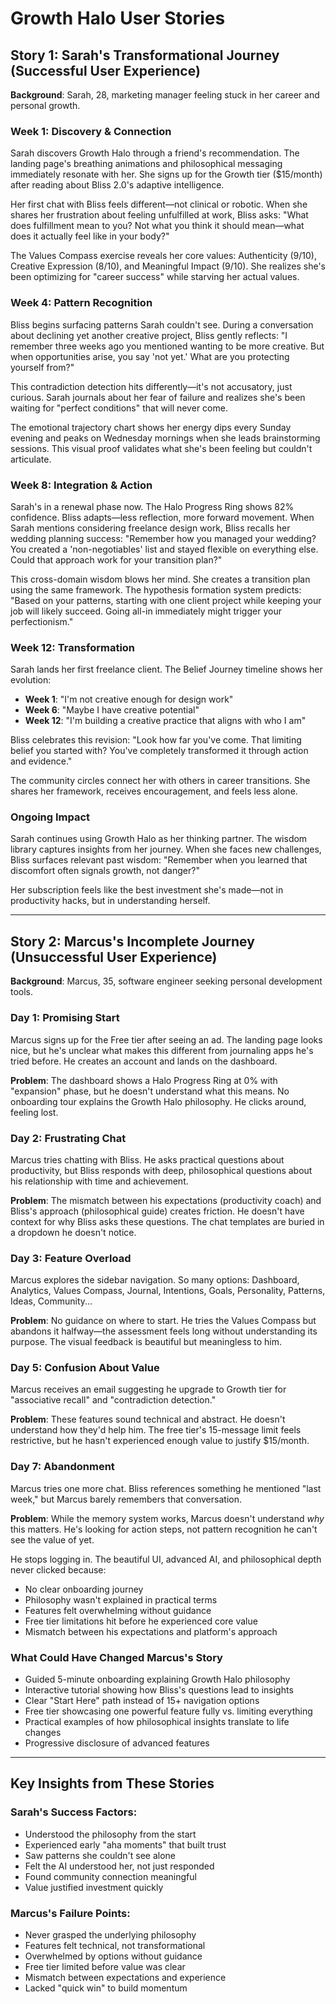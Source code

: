 
# Growth Halo User Stories

## Story 1: Sarah's Transformational Journey (Successful User Experience)

**Background**: Sarah, 28, marketing manager feeling stuck in her career and personal growth.

### Week 1: Discovery & Connection
Sarah discovers Growth Halo through a friend's recommendation. The landing page's breathing animations and philosophical messaging immediately resonate with her. She signs up for the Growth tier ($15/month) after reading about Bliss 2.0's adaptive intelligence.

Her first chat with Bliss feels different—not clinical or robotic. When she shares her frustration about feeling unfulfilled at work, Bliss asks: "What does fulfillment mean to you? Not what you think it should mean—what does it actually feel like in your body?"

The Values Compass exercise reveals her core values: Authenticity (9/10), Creative Expression (8/10), and Meaningful Impact (9/10). She realizes she's been optimizing for "career success" while starving her actual values.

### Week 4: Pattern Recognition
Bliss begins surfacing patterns Sarah couldn't see. During a conversation about declining yet another creative project, Bliss gently reflects: "I remember three weeks ago you mentioned wanting to be more creative. But when opportunities arise, you say 'not yet.' What are you protecting yourself from?"

This contradiction detection hits differently—it's not accusatory, just curious. Sarah journals about her fear of failure and realizes she's been waiting for "perfect conditions" that will never come.

The emotional trajectory chart shows her energy dips every Sunday evening and peaks on Wednesday mornings when she leads brainstorming sessions. This visual proof validates what she's been feeling but couldn't articulate.

### Week 8: Integration & Action
Sarah's in a renewal phase now. The Halo Progress Ring shows 82% confidence. Bliss adapts—less reflection, more forward movement. When Sarah mentions considering freelance design work, Bliss recalls her wedding planning success: "Remember how you managed your wedding? You created a 'non-negotiables' list and stayed flexible on everything else. Could that approach work for your transition plan?"

This cross-domain wisdom blows her mind. She creates a transition plan using the same framework. The hypothesis formation system predicts: "Based on your patterns, starting with one client project while keeping your job will likely succeed. Going all-in immediately might trigger your perfectionism."

### Week 12: Transformation
Sarah lands her first freelance client. The Belief Journey timeline shows her evolution:
- **Week 1**: "I'm not creative enough for design work" 
- **Week 6**: "Maybe I have creative potential"
- **Week 12**: "I'm building a creative practice that aligns with who I am"

Bliss celebrates this revision: "Look how far you've come. That limiting belief you started with? You've completely transformed it through action and evidence."

The community circles connect her with others in career transitions. She shares her framework, receives encouragement, and feels less alone.

### Ongoing Impact
Sarah continues using Growth Halo as her thinking partner. The wisdom library captures insights from her journey. When she faces new challenges, Bliss surfaces relevant past wisdom: "Remember when you learned that discomfort often signals growth, not danger?"

Her subscription feels like the best investment she's made—not in productivity hacks, but in understanding herself.

---

## Story 2: Marcus's Incomplete Journey (Unsuccessful User Experience)

**Background**: Marcus, 35, software engineer seeking personal development tools.

### Day 1: Promising Start
Marcus signs up for the Free tier after seeing an ad. The landing page looks nice, but he's unclear what makes this different from journaling apps he's tried before. He creates an account and lands on the dashboard.

**Problem**: The dashboard shows a Halo Progress Ring at 0% with "expansion" phase, but he doesn't understand what this means. No onboarding tour explains the Growth Halo philosophy. He clicks around, feeling lost.

### Day 2: Frustrating Chat
Marcus tries chatting with Bliss. He asks practical questions about productivity, but Bliss responds with deep, philosophical questions about his relationship with time and achievement. 

**Problem**: The mismatch between his expectations (productivity coach) and Bliss's approach (philosophical guide) creates friction. He doesn't have context for why Bliss asks these questions. The chat templates are buried in a dropdown he doesn't notice.

### Day 3: Feature Overload
Marcus explores the sidebar navigation. So many options: Dashboard, Analytics, Values Compass, Journal, Intentions, Goals, Personality, Patterns, Ideas, Community... 

**Problem**: No guidance on where to start. He tries the Values Compass but abandons it halfway—the assessment feels long without understanding its purpose. The visual feedback is beautiful but meaningless to him.

### Day 5: Confusion About Value
Marcus receives an email suggesting he upgrade to Growth tier for "associative recall" and "contradiction detection." 

**Problem**: These features sound technical and abstract. He doesn't understand how they'd help him. The free tier's 15-message limit feels restrictive, but he hasn't experienced enough value to justify $15/month.

### Day 7: Abandonment
Marcus tries one more chat. Bliss references something he mentioned "last week," but Marcus barely remembers that conversation.

**Problem**: While the memory system works, Marcus doesn't understand *why* this matters. He's looking for action steps, not pattern recognition he can't see the value of yet.

He stops logging in. The beautiful UI, advanced AI, and philosophical depth never clicked because:
- No clear onboarding journey
- Philosophy wasn't explained in practical terms  
- Features felt overwhelming without guidance
- Free tier limitations hit before he experienced core value
- Mismatch between his expectations and platform's approach

### What Could Have Changed Marcus's Story
- Guided 5-minute onboarding explaining Growth Halo philosophy
- Interactive tutorial showing how Bliss's questions lead to insights
- Clear "Start Here" path instead of 15+ navigation options
- Free tier showcasing one powerful feature fully vs. limiting everything
- Practical examples of how philosophical insights translate to life changes
- Progressive disclosure of advanced features

---

## Key Insights from These Stories

### Sarah's Success Factors:
- Understood the philosophy from the start
- Experienced early "aha moments" that built trust
- Saw patterns she couldn't see alone
- Felt the AI understood her, not just responded
- Found community connection meaningful
- Value justified investment quickly

### Marcus's Failure Points:
- Never grasped the underlying philosophy
- Features felt technical, not transformational  
- Overwhelmed by options without guidance
- Free tier limited before value was clear
- Mismatch between expectations and experience
- Lacked "quick win" to build momentum
